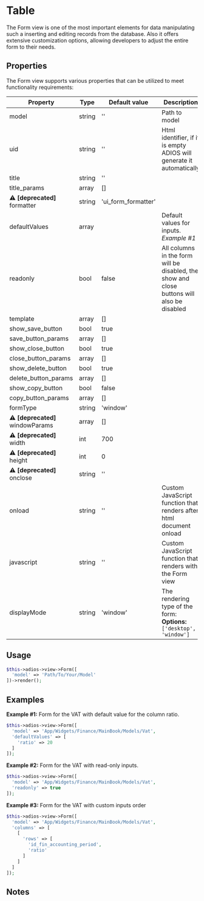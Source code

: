 # Table

The Form view is one of the most important elements for data manipulating such a inserting and editing records from the database. Also it offers extensive customization options, allowing developers to adjust the entire form to their needs.

## Properties

The Form view supports various properties that can be utilized to meet functionality requirements:

| Property                        | Type   | Default value       | Description                                                                                |
| ------------------------------- | ------ | ------------------- | ------------------------------------------------------------------------------------------ |
| model                           | string | ''                  | Path to model                                                                              |
| uid                             | string | ''                  | Html identifier, if it is empty ADIOS will generate it automatically                       |
| title                           | string | ''                  |                                                                                            |
| title_params                    | array  | []                  |                                                                                            |
| ⚠️ **[deprecated]** formatter    | string | 'ui_form_formatter' |                                                                                            |
| defaultValues                   | array  |                     | Default values for inputs. *Example #1*                                                    |
| readonly                        | bool   | false               | All columns in the form will be disabled, the show and close buttons will also be disabled |
| template                        | array  | []                  |                                                                                            |
| show_save_button                | bool   | true                |                                                                                            |
| save_button_params              | array  | []                  |                                                                                            |
| show_close_button               | bool   | true                |                                                                                            |
| close_button_params             | array  | []                  |                                                                                            |
| show_delete_button              | bool   | true                |                                                                                            |
| delete_button_params            | array  | []                  |                                                                                            |
| show_copy_button                | bool   | false               |                                                                                            |
| copy_button_params              | array  | []                  |                                                                                            |
| formType                        | string | 'window'            |                                                                                            |
| ⚠️ **[deprecated]** windowParams | array  | []                  |                                                                                            |
| ⚠️ **[deprecated]** width        | int    | 700                 |                                                                                            |
| ⚠️ **[deprecated]** height       | int    | 0                   |                                                                                            |
| ⚠️ **[deprecated]** onclose      | string | ''                  |                                                                                            |
| onload                          | string | ''                  | Custom JavaScript function that renders after html document onload                         |
| javascript                      | string | ''                  | Custom JavaScript function that renders with the Form view                                 |
| displayMode                     | string | 'window'            | The rendering type of the form: **Options:**  `['desktop', 'window']`                      |

## Usage

```php
$this->adios->view->Form([
  'model' => 'Path/To/Your/Model'
])->render();
```

## Examples

**Example #1:** Form for the VAT with default value for the column ratio.

```php
$this->adios->view->Form([
  'model' => 'App/Widgets/Finance/MainBook/Models/Vat',
  'defaultValues' => [
    'ratio' => 20
  ]
]);
```

**Example #2:** Form for the VAT with read-only inputs.

```php
$this->adios->view->Form([
  'model' => 'App/Widgets/Finance/MainBook/Models/Vat',
  'readonly' => true
]);
```

**Example #3:** Form for the VAT with custom inputs order

```php
$this->adios->view->Form([
  'model' => 'App/Widgets/Finance/MainBook/Models/Vat',
  'columns' => [
    [
      'rows' => [
        'id_fin_accounting_period',
        'ratio'
      ]
    ]
  ]
]);
```

## Notes
